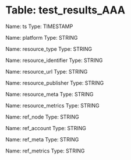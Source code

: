 Table: test_results_AAA
=======================

Name: ts
Type: TIMESTAMP

Name: platform
Type: STRING

Name: resource_type
Type: STRING

Name: resource_identifier
Type: STRING

Name: resource_url
Type: STRING

Name: resource_publisher
Type: STRING

Name: resource_meta
Type: STRING

Name: resource_metrics
Type: STRING

Name: ref_node
Type: STRING

Name: ref_account
Type: STRING

Name: ref_meta
Type: STRING

Name: ref_metrics
Type: STRING

